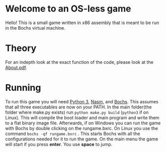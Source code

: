 # Welcome to an OS-less game

Hello! This is a small game written in x86 assembly that is meant to be run in the Bochs virtual machine.

# Theory
For an indepth look at the exact function of the code, please look at the [About.pdf](./About.pdf).


# Running

To run this game you will need [Python 3](https://www.python.org/downloads/), [Nasm](https://www.nasm.us/), and [Bochs](https://sourceforge.net/projects/bochs/files/bochs/).
This assumes that all three executables are now on your PATH.
In the main folder(the folder where make.py exists) run `python make.py build` (`python3` if on Linux). This will compile the boot loader and main program and write them to a flat binary image file. Afterwards, if on Windows you can run the game with Bochs by double clicking on the rungame.bxrc. On Linux you use the command `bochs -qf rungame.bxrc` . This starts Bochs with all the configurations needed for it to run the game.
On the main menu the game will start if you press **enter**. You use **space** to jump.
